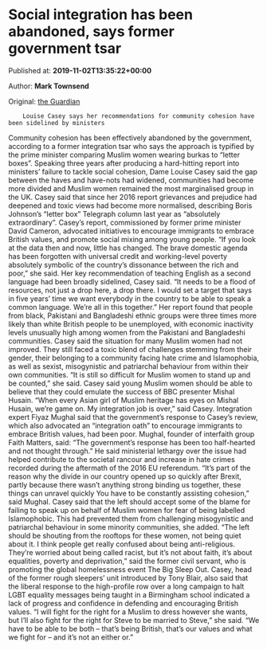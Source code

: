 
# Social integration has been abandoned, says former government tsar

Published at: **2019-11-02T13:35:22+00:00**

Author: **Mark Townsend**

Original: [the Guardian](https://www.theguardian.com/world/2019/nov/02/uk-social-integration-agenda-abandoned-by-government-says-former-tsar)


        Louise Casey says her recommendations for community cohesion have been sidelined by ministers
      
Community cohesion has been effectively abandoned by the government, according to a former integration tsar who says the approach is typified by the prime minister comparing Muslim women wearing burkas to “letter boxes”.
Speaking three years after producing a hard-hitting report into ministers’ failure to tackle social cohesion, Dame Louise Casey said the gap between the haves and have-nots had widened, communities had become more divided and Muslim women remained the most marginalised group in the UK.
Casey said that since her 2016 report grievances and prejudice had deepened and toxic views had become more normalised, describing Boris Johnson’s “letter box” Telegraph column last year as “absolutely extraordinary”.
Casey’s report, commissioned by former prime minister David Cameron, advocated initiatives to encourage immigrants to embrace British values, and promote social mixing among young people.
“If you look at the data then and now, little has changed. The brave domestic agenda has been forgotten with universal credit and working-level poverty absolutely symbolic of the country’s dissonance between the rich and poor,” she said.
Her key recommendation of teaching English as a second language had been broadly sidelined, Casey said.
“It needs to be a flood of resources, not just a drop here, a drop there. I would set a target that says in five years’ time we want everybody in the country to be able to speak a common language. We’re all in this together.” Her report found that people from black, Pakistani and Bangladeshi ethnic groups were three times more likely than white British people to be unemployed, with economic inactivity levels unusually high among women from the Pakistani and Bangladeshi communities.
Casey said the situation for many Muslim women had not improved. They still faced a toxic blend of challenges stemming from their gender, their belonging to a community facing hate crime and Islamophobia, as well as sexist, misogynistic and patriarchal behaviour from within their own communities. “It is still so difficult for Muslim women to stand up and be counted,” she said.
Casey said young Muslim women should be able to believe that they could emulate the success of BBC presenter Mishal Husain. “When every Asian girl of Muslim heritage has eyes on Mishal Husain, we’re game on. My integration job is over,” said Casey.
Integration expert Fiyaz Mughal said that the government’s response to Casey’s review, which also advocated an “integration oath” to encourage immigrants to embrace British values, had been poor.
Mughal, founder of interfaith group Faith Matters, said: “The government’s response has been too half-hearted and not thought through.”
He said ministerial lethargy over the issue had helped contribute to the societal rancour and increase in hate crimes recorded during the aftermath of the 2016 EU referendum. “It’s part of the reason why the divide in our country opened up so quickly after Brexit, partly because there wasn’t anything strong binding us together, these things can unravel quickly You have to be constantly assisting cohesion,” said Mughal.
Casey said that the left should accept some of the blame for failing to speak up on behalf of Muslim women for fear of being labelled Islamophobic. This had prevented them from challenging misogynistic and patriarchal behaviour in some minority communities, she added.
“The left should be shouting from the rooftops for these women, not being quiet about it. I think people get really confused about being anti-religious. They’re worried about being called racist, but it’s not about faith, it’s about equalities, poverty and deprivation,” said the former civil servant, who is promoting the global homelessness event The Big Sleep Out.
Casey, head of the former rough sleepers’ unit introduced by Tony Blair, also said that the liberal response to the high-profile row over a long campaign to halt LGBT equality messages being taught in a Birmingham school indicated a lack of progress and confidence in defending and encouraging British values.
“I will fight for the right for a Muslim to dress however she wants, but I’ll also fight for the right for Steve to be married to Steve,” she said. “We have to be able to be both – that’s being British, that’s our values and what we fight for – and it’s not an either or.”
